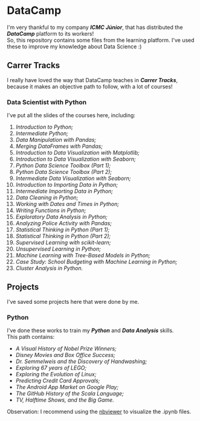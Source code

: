 # DataCamp
I'm very thankful to my company __*ICMC Júnior*__, that has distributed the __*DataCamp*__ platform to its workers! \
So, this repository contains some files from the learning platform. I've used these to improve my knowledge about Data Science :) 

## Carrer Tracks
I really have loved the way that DataCamp teaches in __*Carrer Tracks*__, because it makes an objective path to follow, with a lot of courses!

### Data Scientist with Python
I've put all the slides of the courses here, including:
01. *Introduction to Python;*
02. *Intermediate Python;*
03. *Data Manipulation with Pandas;*
04. *Merging DataFrames with Pandas;*
05. *Introduction to Data Visualization with Matplotlib;*
06. *Introduction to Data Visualization with Seaborn;*
07. *Python Data Science Toolbox (Part 1);*
08. *Python Data Science Toolbox (Part 2);*
09. *Intermediate Data Visualization with Seaborn;*
10. *Introduction to Importing Data in Python;*
11. *Intermediate Importing Data in Python;*
12. *Data Cleaning in Python;*
13. *Working with Dates and Times in Python;*
14. *Writing Functions in Python;*
15. *Exploratory Data Analysis in Python;*
16. *Analyzing Police Activity with Pandas;*
17. *Statistical Thinking in Python (Part 1);*
18. *Statistical Thinking in Python (Part 2);*
19. *Supervised Learning with scikit-learn;*
20. *Unsupervised Learning in Python;*
21. *Machine Learning with Tree-Based Models in Python;*
22. *Case Study: School Budgeting with Machine Learning in Python;*
23. *Cluster Analysis in Python.*

## Projects
I've saved some projects here that were done by me. 

### Python
I've done these works to train my __*Python*__ and __*Data Analysis*__ skills. \
This path contains:
* *A Visual History of Nobel Prize Winners;*
* *Disney Movies and Box Office Success;*
* *Dr. Semmelweis and the Discovery of Handwashing;*
* *Exploring 67 years of LEGO;*
* *Exploring the Evolution of Linux;*
* *Predicting Credit Card Approvals;*
* *The Android App Market on Google Play;*
* *The GitHub History of the Scala Language;*
* *TV, Halftime Shows, and the Big Game.*

Observation: I recommend using the [nbviewer](https://nbviewer.jupyter.org/) to visualize the .ipynb files.
